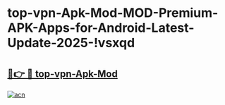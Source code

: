 # top-vpn-Apk-Mod-MOD-Premium-APK-Apps-for-Android-Latest-Update-2025-!vsxqd

# <h2><a href="https://d47vq6.esa.edu.pl?title=top-vpn-Apk-Mod&ref=vsxqd">🔗👉 🔴 top-vpn-Apk-Mod</a></h2>

[![acn](https://github.com/user-attachments/assets/0f9c940e-d8b0-45ae-aac7-cd30a18b3e1c)](https://d47vq6.esa.edu.pl?title=top-vpn-Apk-Mod&ref=vsxqd)

